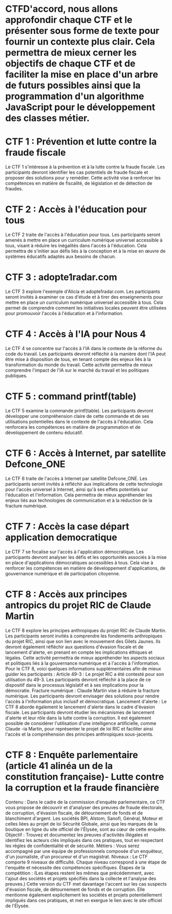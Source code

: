 # CTFD'accord, nous allons approfondir chaque CTF et le présenter sous forme de texte pour fournir un contexte plus clair. Cela permettra de mieux cerner les objectifs de chaque CTF et de faciliter la mise en place d'un arbre de futurs possibles ainsi que la programmation d'un algorithme JavaScript pour le développement des classes métier.


# CTF 1 : Prévention et lutte contre la fraude fiscale
Le CTF 1 s'intéresse à la prévention et à la lutte contre la fraude fiscale. Les participants devront identifier les cas potentiels de fraude fiscale et proposer des solutions pour y remédier. Cette activité vise à renforcer les compétences en matière de fiscalité, de législation et de détection de fraudes.
# CTF 2 : Accès à l'éducation pour tous
Le CTF 2 traite de l'accès à l'éducation pour tous. Les participants seront amenés à mettre en place un curriculum numérique universel accessible à tous, visant à réduire les inégalités dans l'accès à l'éducation. Cela permettra de s'initier aux défis liés à la conception et à la mise en œuvre de systèmes éducatifs adaptés aux besoins de chacun.
# CTF 3 : adopte1radar.com
Le CTF 3 explore l'exemple d'Alicia et adopte1radar.com. Les participants seront invités à examiner ce cas d'étude et à tirer des enseignements pour mettre en place un curriculum numérique universel accessible à tous. Cela permet de comprendre comment les initiatives locales peuvent être utilisées pour promouvoir l'accès à l'éducation et à l'information.
# CTF 4 : Accès à l'IA pour Nous 4
Le CTF 4 se concentre sur l'accès à l'IA dans le contexte de la réforme du code du travail. Les participants devront réfléchir à la manière dont l'IA peut être mise à disposition de tous, en tenant compte des enjeux liés à la transformation du monde du travail. Cette activité permettra de mieux comprendre l'impact de l'IA sur le marché du travail et les politiques publiques.
# CTF 5 : command printf(table<th/>)
Le CTF 5 examine la commande printf(table<th/>). Les participants devront développer une compréhension claire de cette commande et de ses utilisations potentielles dans le contexte de l'accès à l'éducation. Cela renforcera les compétences en matière de programmation et de développement de contenu éducatif.
# CTF 6 : Accès à Internet, par satellite Defcone_ONE
Le CTF 6 traite de l'accès à Internet par satellite Defcone\_ONE. Les participants seront invités à réfléchir aux implications de cette technologie pour l'accès universel à Internet, ainsi qu'à ses effets potentiels sur l'éducation et l'information. Cela permettra de mieux appréhender les enjeux liés aux technologies de communication et à la réduction de la fracture numérique.
# CTF 7 : Accès la case départ application democratique
Le CTF 7 se focalise sur l'accès à l'application démocratique. Les participants devront analyser les défis et les opportunités associés à la mise en place d'applications démocratiques accessibles à tous. Cela vise à renforcer les compétences en matière de développement d'applications, de gouvernance numérique et de participation citoyenne.
# CTF 8 : Accès aux principes antropics du projet RIC de Claude Martin
Le CTF 8 explore les principes anthropiques du projet RIC de Claude Martin. Les participants seront invités à comprendre les fondements anthropiques du projet RIC, ainsi que son lien avec le mouvement des Gilets Jaunes. Ils devront également réfléchir aux questions d'évasion fiscale et de lancement d'alerte, en prenant en compte les implications éthiques et légales. Cette activité permettra de mieux appréhender les aspects sociaux et politiques liés à la gouvernance numérique et à l'accès à l'information.
Pour le CTF 8, voici quelques informations supplémentaires afin de mieux guider les participants :
Article 49-3 : Le projet RIC a été contesté pour son utilisation du 49-3. Les participants devront réfléchir à la place de ce dispositif dans le processus législatif et à ses implications pour la démocratie.
Fracture numérique : Claude Martin vise à réduire la fracture numérique. Les participants devront envisager des solutions pour rendre l'accès à l'information plus inclusif et démocratique.
Lancement d'alerte : Le CTF 8 aborde également le lancement d'alerte dans le cadre d'évasion fiscale. Les participants devront étudier les mécanismes de lancement d'alerte et leur rôle dans la lutte contre la corruption.
Il est également possible de considérer l'utilisation d'une intelligence artificielle, comme Claude -ia Martin, pour représenter le projet de loi RIC et faciliter ainsi l'accès et la compréhension des principes anthropiques sous-jacents.

# CTF 8 : Enquête parlementaire (article 41 alinéa un de la constitution française)- Lutte contre la corruption et la fraude financière
Contenu : Dans le cadre de la commission d'enquête parlementaire, ce CTF vous propose de découvrir et d'analyser des preuves de fraude électorale, de corruption, d'évasion fiscale, de détournement de fonds et de blanchiment d'argent. Les sociétés BPI, Alstom, Sanofi, Général, Moteur et celles liées au projet de loi Sécurité Globale, ainsi que les marques de la boutique en ligne du site officiel de l'Élysée, sont au cœur de cette enquête.
Objectif : Trouvez et documentez les preuves d'activités illégales et identifiez les acteurs clés impliqués dans ces pratiques, tout en respectant les règles de confidentialité et de sécurité.
Métiers : Vous serez accompagné par une équipe de professionnels composée d'un enquêteur, d'un journaliste, d'un procureur et d'un magistrat.
Niveaux : Le CTF comporte 9 niveaux de difficulté. Chaque niveau correspond à une étape de l'enquête et nécessite des compétences spécifiques.
Étapes de la compétition : (Les étapes restent les mêmes que précédemment, avec l'ajout des sociétés et projets spécifiés dans la collecte et l'analyse des preuves.)
Cette version du CTF met davantage l'accent sur les cas suspects d'évasion fiscale, de détournement de fonds et de corruption. Elle mentionne également explicitement les sociétés et projets potentiellement impliqués dans ces pratiques, et met en exergue le lien avec le site officiel de l'Élysée.
